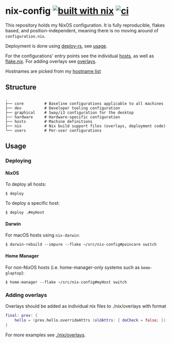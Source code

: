 # nix-config [![built with nix](https://builtwithnix.org/badge.svg)](https://builtwithnix.org) [![ci](https://github.com/lovesegfault/nix-config/actions/workflows/ci.yaml/badge.svg)](https://github.com/lovesegfault/nix-config/actions/workflows/ci.yaml)

This repository holds my NixOS configuration. It is fully reproducible, flakes
based, and position-independent, meaning there is no moving around of
`configuration.nix`.

Deployment is done using [deploy-rs], see [usage](#usage).

For the configurations' entry points see the individual [hosts], as well as
[flake.nix]. For adding overlays see [overlays](#Adding-overlays).

Hostnames are picked from my [hostname list][hostnames]

## Structure

```
.
├── core         # Baseline configurations applicable to all machines
├── dev          # Developer tooling configuration
├── graphical    # Sway/i3 configuration for the desktop
├── hardware     # Hardware-specific configuration
├── hosts        # Machine definitions
├── nix          # Nix build support files (overlays, deployment code)
└── users        # Per-user configurations
```

## Usage

### Deploying

#### NixOS

To deploy all hosts:

```console
$ deploy
```

To deploy a specific host:

```console
$ deploy .#myHost
```

#### Darwin

For macOS hosts using `nix-darwin`:

```console 
$ darwin-rebuild --impure --flake ~/src/nix-config#poincare switch
```

#### Home Manager

For non-NixOS hosts (i.e. home-manager-only systems such as `beme-glaptop`):

```console
$ home-manager --flake ~/src/nix-config#myHost switch
```

### Adding overlays

Overlays should be added as individual nix files to ./nix/overlays with format

```nix
final: prev: {
    hello = (prev.hello.overrideAttrs (oldAttrs: { doCheck = false; }));
}
```

For more examples see [./nix/overlays][overlays].

[deploy-rs]: https://github.com/serokell/deploy-rs
[hosts]: https://github.com/lovesegfault/nix-config/blob/master/hosts
[flake.nix]: https://github.com/lovesegfault/nix-config/blob/master/flake.nix
[hostnames]: https://gist.github.com/2a059213162c190f125c16a8d4463043
[overlays]: https://github.com/lovesegfault/nix-config/blob/master/nix/overlays
